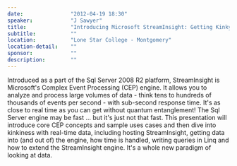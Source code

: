 ```yaml
---
date:               "2012-04-19 18:30"
speaker:            "J Sawyer"
title:              "Introducing Microsoft StreamInsight: Getting Kinky with Real-Time Data"
subtitle:           ""
location:           "Lone Star College - Montgomery"
location-detail:    ""
sponsor:            ""
description:        ""
---
```

Introduced as a part of the Sql Server 2008 R2 platform,
StreamInsight is Microsoft's Complex Event Processing (CEP) engine.
It allows you to analyze and process large volumes of data - think tens
to hundreds of thousands of events per second - with sub-second
response time. It's as close to real time as you can get without quantum
entanglement! The Sql Server engine may be fast ... but it's just
not that fast. This presentation will introduce core CEP concepts and
sample uses cases and then dive into kinkiness with real-time data,
including hosting StreamInsight, getting data into (and out of) the
engine, how time is handled, writing queries in Linq and how to extend
the StreamInsight engine. It's a whole new paradigm of looking at data.

